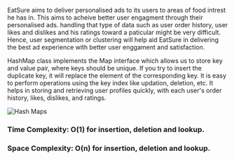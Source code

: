 EatSure aims to deliver personalised ads to its users to areas of food intrest he has in. This aims to acheive better user engagment through their personalised ads.
handling that type of data such as user order history, user likes and dislikes and his ratings toward a paticular might be very difficult. Hence, user segmentation or clustering will help aid EatSure in delivering the best ad experience with better user enggament and satisfaction.

HashMap class implements the Map interface which allows us to store key and value pair, where keys should be unique. If you try to insert the duplicate key, it will replace the element of the corresponding key. It is easy to perform operations using the key index like updation, deletion, etc. It helps in storing and retrieving user profiles quickly, with each user's order history, likes, dislikes, and ratings.

![Hash Maps](https://github.com/JadenEkbote/portfolio.github.io/assets/97228905/eb2ff8ba-4ffe-4f4f-9b67-0854cf9d44e4)

### Time Complexity: O(1) for insertion, deletion and lookup.

### Space Complexity: O(n) for insertion, deletion and lookup.

